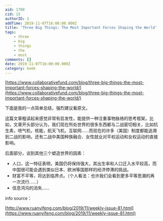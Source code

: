 ```yaml
---
aid: 1708
cid: 15
authorID: 1
addTime: 2019-11-07T16:00:00.000Z
title: 'Three Big Things: The Most Important Forces Shaping the World'
tags:
    - three
    - big
    - things
    - the
    - most
comments: []
date: 2019-11-07T16:00:00.000Z
category: Geek
---
```


[https://www.collaborativefund.com/blog/three-big-things-the-most-important-forces-shaping-the-world/](https://www.collaborativefund.com/blog/three-big-things-the-most-important-forces-shaping-the-world/)

下面是我的一点简单总结，强烈建议看原文。

这篇文章粗读起来感觉非常有启发性，能提供一种注重事物脉络的思考框架。比如，文章开头部分认为，我们现在所处世界的很多东西都与二战密切相关，比如抗生素，喷气机，核能，航天飞机，互联网……而现在的许多（美国）制度都能追溯到二战的影响，还有二战中美国种族融合、女性就业对平权运动和女权运动的直接影响。

后面部分，谈到其他三个塑造世界的因素：

*   人口，这一特征表明，美国仍将保持强大，其出生率和人口迁入水平较高，而中国很可能会遇到类似日本、欧洲等国那样的经济停滞的挑战。
*   财富不平等，将达到临界点。（个人看法：也许我们会看到更多平等思潮的再一次流行……）
*   信息鸿沟的消失……

info source：

[http://www.ruanyifeng.com/blog/2019/11/weekly-issue-81.html](https://www.ruanyifeng.com/blog/2019/11/weekly-issue-81.html)
